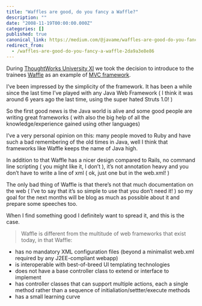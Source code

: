 ```yaml
---
title: "Waffles are good, do you fancy a Waffle?"
description: ""
date: "2008-11-19T00:00:00.000Z"
categories: []
published: true
canonical_link: https://medium.com/@javame/waffles-are-good-do-you-fancy-a-waffle-2da9a3e8e86
redirect_from:
  - /waffles-are-good-do-you-fancy-a-waffle-2da9a3e8e86
---
```


During [ThoughtWorks University XI](http://cipher-quaker.blogspot.com/2008/11/final-thoughtworks-university-for-2009.html) we took the decision to introduce to the trainees [Waffle](http://waffle.codehaus.org/) as an example of [MVC framework](http://en.wikipedia.org/wiki/Model-view-controller).

I’ve been impressed by the simplicity of the framework. It has been a while since the last time I’ve played with any Java Web Framework ( I think it was around 6 years ago the last time, using the super hated Struts 1.0! )

So the first good news is the Java world is alive and some good people are writing great frameworks ( with also the big help of all the knowledge/experience gained using other languages)

I’ve a very personal opinion on this: many people moved to Ruby and have such a bad remembering of the old times in Java, well I think that frameworks like Waffle keeps the name of Java high.

In addition to that Waffle has a nicer design compared to Rails, no command line scripting ( you might like it, I don’t ), it’s not annotation heavy and you don’t have to write a line of xml ( ok, just one but in the web.xml! )

The only bad thing of Waffle is that there’s not that much documentation on the web ( I’ve to say that it’s so simple to use that you don’t need it! ) so my goal for the next months will be blog as much as possible about it and prepare some speeches too.

When I find something good I definitely want to spread it, and this is the case.

> Waffle is different from the multitude of web frameworks that exist today, in that Waffle:

-   has no mandatory XML configuration files (beyond a minimalist web.xml required by any J2EE-compliant webapp)
-   is interoperable with best-of-breed UI templating technologies
-   does not have a base controller class to extend or interface to implement
-   has controller classes that can support multiple actions, each a single method rather than a sequence of initialiation/settter/execute methods
-   has a small learning curve
